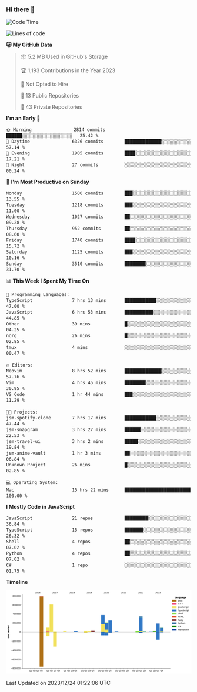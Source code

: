 ### Hi there 👋

<!--
**Clumsy-Coder/Clumsy-Coder** is a ✨ _special_ ✨ repository because its `README.md` (this file) appears on your GitHub profile.

Here are some ideas to get you started:

- 🔭 I’m currently working on ...
- 🌱 I’m currently learning ...
- 👯 I’m looking to collaborate on ...
- 🤔 I’m looking for help with ...
- 💬 Ask me about ...
- 📫 How to reach me: ...
- 😄 Pronouns: ...
- ⚡ Fun fact: ...
-->

<!-- anmol098/waka-readme-stats -->
<!--START_SECTION:waka-->
![Code Time](http://img.shields.io/badge/Code%20Time-540%20hrs%2038%20mins-blue)

![Lines of code](https://img.shields.io/badge/From%20Hello%20World%20I%27ve%20Written-3.1%20million%20lines%20of%20code-blue)

**🐱 My GitHub Data** 

> 📦 5.2 MB Used in GitHub's Storage 
 > 
> 🏆 1,193 Contributions in the Year 2023
 > 
> 🚫 Not Opted to Hire
 > 
> 📜 13 Public Repositories 
 > 
> 🔑 43 Private Repositories 
 > 
**I'm an Early 🐤** 

```text
🌞 Morning                2814 commits        ██████░░░░░░░░░░░░░░░░░░░   25.42 % 
🌆 Daytime                6326 commits        ██████████████░░░░░░░░░░░   57.14 % 
🌃 Evening                1905 commits        ████░░░░░░░░░░░░░░░░░░░░░   17.21 % 
🌙 Night                  27 commits          ░░░░░░░░░░░░░░░░░░░░░░░░░   00.24 % 
```
📅 **I'm Most Productive on Sunday** 

```text
Monday                   1500 commits        ███░░░░░░░░░░░░░░░░░░░░░░   13.55 % 
Tuesday                  1218 commits        ███░░░░░░░░░░░░░░░░░░░░░░   11.00 % 
Wednesday                1027 commits        ██░░░░░░░░░░░░░░░░░░░░░░░   09.28 % 
Thursday                 952 commits         ██░░░░░░░░░░░░░░░░░░░░░░░   08.60 % 
Friday                   1740 commits        ████░░░░░░░░░░░░░░░░░░░░░   15.72 % 
Saturday                 1125 commits        ███░░░░░░░░░░░░░░░░░░░░░░   10.16 % 
Sunday                   3510 commits        ████████░░░░░░░░░░░░░░░░░   31.70 % 
```


📊 **This Week I Spent My Time On** 

```text
💬 Programming Languages: 
TypeScript               7 hrs 13 mins       ████████████░░░░░░░░░░░░░   47.00 % 
JavaScript               6 hrs 53 mins       ███████████░░░░░░░░░░░░░░   44.85 % 
Other                    39 mins             █░░░░░░░░░░░░░░░░░░░░░░░░   04.25 % 
norg                     26 mins             █░░░░░░░░░░░░░░░░░░░░░░░░   02.85 % 
tmux                     4 mins              ░░░░░░░░░░░░░░░░░░░░░░░░░   00.47 % 

🔥 Editors: 
Neovim                   8 hrs 52 mins       ██████████████░░░░░░░░░░░   57.76 % 
Vim                      4 hrs 45 mins       ████████░░░░░░░░░░░░░░░░░   30.95 % 
VS Code                  1 hr 44 mins        ███░░░░░░░░░░░░░░░░░░░░░░   11.29 % 

🐱‍💻 Projects: 
jsm-spotify-clone        7 hrs 17 mins       ████████████░░░░░░░░░░░░░   47.44 % 
jsm-snapgram             3 hrs 27 mins       ██████░░░░░░░░░░░░░░░░░░░   22.53 % 
jsm-travel-ui            3 hrs 2 mins        █████░░░░░░░░░░░░░░░░░░░░   19.84 % 
jsm-anime-vault          1 hr 3 mins         ██░░░░░░░░░░░░░░░░░░░░░░░   06.84 % 
Unknown Project          26 mins             █░░░░░░░░░░░░░░░░░░░░░░░░   02.85 % 

💻 Operating System: 
Mac                      15 hrs 22 mins      █████████████████████████   100.00 % 
```

**I Mostly Code in JavaScript** 

```text
JavaScript               21 repos            █████████░░░░░░░░░░░░░░░░   36.84 % 
TypeScript               15 repos            ███████░░░░░░░░░░░░░░░░░░   26.32 % 
Shell                    4 repos             ██░░░░░░░░░░░░░░░░░░░░░░░   07.02 % 
Python                   4 repos             ██░░░░░░░░░░░░░░░░░░░░░░░   07.02 % 
C#                       1 repo              ░░░░░░░░░░░░░░░░░░░░░░░░░   01.75 % 
```



**Timeline**

![Lines of Code chart](https://raw.githubusercontent.com/Clumsy-Coder/Clumsy-Coder/main/assets/bar_graph.png)


 Last Updated on 2023/12/24 01:22:06 UTC
<!--END_SECTION:waka-->
